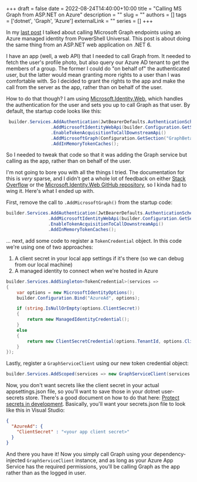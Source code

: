 +++ 
draft = false
date = 2022-08-24T14:40:00+10:00
title = "Calling MS Graph from ASP.NET on Azure"
description = ""
slug = ""
authors = []
tags = ['dotnet', 'Graph', 'Azure']
externalLink = ""
series = []
+++

In my [last post](/posts/psu-graph) I talked about calling Microsoft Graph endpoints using an Azure managed identity from PowerShell Universal. This post is about doing the same thing from an ASP.NET web application on .NET 6.

<!--more-->

I have an app (well, a web API) that I needed to call Graph from. It needed to fetch the user's profile photo, but also query our Azure AD tenant to get the members of a group. The former I could do "on behalf of" the authenticated user, but the latter would mean granting more rights to a user than I was comfortable with. So I decided to grant the rights to the app and make the call from the server as the app, rather than on behalf of the user.

How to do that though? I am using [Microsoft.Identity.Web](https://docs.microsoft.com/en-us/azure/active-directory/develop/microsoft-identity-web), which handles the authentication for the user and sets you up to call Graph as that user. By default, the startup code looks like this:

```csharp
 builder.Services.AddAuthentication(JwtBearerDefaults.AuthenticationScheme)
                 .AddMicrosoftIdentityWebApi(builder.Configuration.GetSection("AzureAd"))
                 .EnableTokenAcquisitionToCallDownstreamApi()
                 .AddMicrosoftGraph(Configuration.GetSection("GraphBeta"))
                 .AddInMemoryTokenCaches();
```

So I needed to tweak that code so that it was adding the Graph service but calling as the app, rather than on behalf of the user.

I'm not going to bore you with all the things I tried. The documentation for this is *very* sparse, and I didn't get a whole lot of feedback on either [Stack Overflow](https://stackoverflow.com/questions/71594455/call-graph-from-azure-app-service-using-managed-identity) or the [Microsoft.Identity.Web GitHub repository](https://github.com/AzureAD/microsoft-identity-web/issues/1664), so I kinda had to wing it. Here's what I ended up with.

First, remove the call to `.AddMicrosoftGraph()` from the startup code:

```csharp
builder.Services.AddAuthentication(JwtBearerDefaults.AuthenticationScheme)
                .AddMicrosoftIdentityWebApi(builder.Configuration.GetSection("AzureAd"))
                .EnableTokenAcquisitionToCallDownstreamApi()
                .AddInMemoryTokenCaches();
```

... next, add some code to register a `TokenCredential` object. In this code we're using one of two approaches:

1. A client secret in your local app settings if it's there (so we can debug from our local machine)
2. A managed identity to connect when we're hosted in Azure

```csharp
builder.Services.AddSingleton<TokenCredential>(services =>
{
    var options = new MicrosoftIdentityOptions();
    builder.Configuration.Bind("AzureAd", options);

    if (string.IsNullOrEmpty(options.ClientSecret))
    {
        return new ManagedIdentityCredential();
    }
    else
    {
        return new ClientSecretCredential(options.TenantId, options.ClientId, options.ClientSecret);
    }
});
```

Lastly, register a `GraphServiceClient` using our new token credential object:

```csharp
builder.Services.AddScoped(services => new GraphServiceClient(services.GetRequiredService<TokenCredential>()));
```

Now, you don't want secrets like the client secret in your actual appsettings.json file, so you'll want to save those in your dotnet user-secrets store. There's a good document on how to do that here: [Protect secrets in development](https://docs.microsoft.com/en-us/aspnet/core/security/app-secrets?view=aspnetcore-6.0). Basically, you'll want your secrets.json file to look like this in Visual Studio:

```json
{
  "AzureAd": {
    "ClientSecret" : "<your app client secret>"
  }
}
```

And there you have it! Now you simply call Graph using your dependency-injected `GraphServiceClient` instance, and as long as your Azure App Service has the required permissions, you'll be calling Graph as the app rather than as the logged in user.